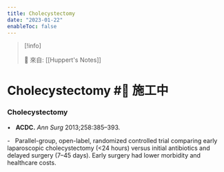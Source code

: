 ```yaml
---
title: Cholecystectomy
date: "2023-01-22"
enableToc: false
---
```


> [!info]
>
> 🌱 來自: [[Huppert's Notes]]

# Cholecystectomy #🚧 施工中

### Cholecystectomy

•   **ACDC.** *Ann Surg* 2013;258:385–393.

-   Parallel-group, open-label, randomized controlled trial comparing early laparoscopic cholecystectomy (<24 hours) versus initial antibiotics and delayed surgery (7–45 days). Early surgery had lower morbidity and healthcare costs.

